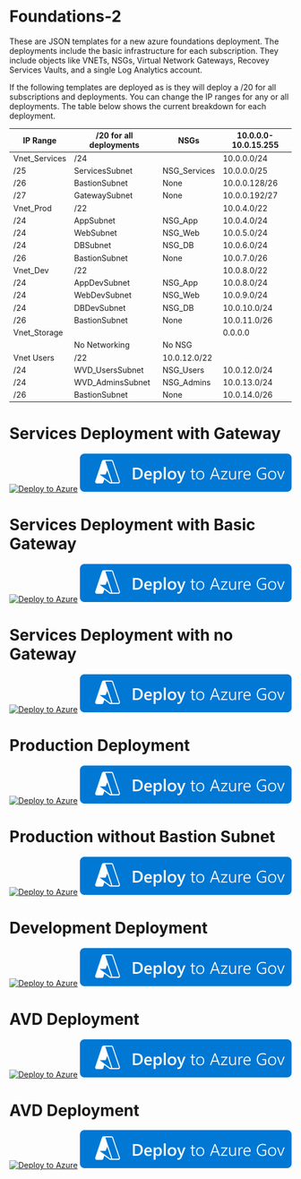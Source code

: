 # Foundations-2

These are JSON templates for a new azure foundations deployment.  The deployments include the basic infrastructure for each subscription.  They include objects like VNETs, NSGs, Virtual Network Gateways, Recovey Services Vaults, and a single Log Analytics account.

If the following templates are deployed as is they will deploy a /20 for all subscriptions and deployments.  You can change the IP ranges for any or all deployments.  The table below shows the current breakdown for each deployment. 

| IP Range |	/20 for all deployments |	NSGs |	10.0.0.0-10.0.15.255 |
| -------- | ------------------------ | ---- | --------------------- |
|  Vnet_Services |	/24 | |	10.0.0.0/24 |
| /25 |	ServicesSubnet | NSG_Services |	10.0.0.0/25 |
| /26 |	BastionSubnet |	None |	10.0.0.128/26 |
| /27 |	GatewaySubnet |	None |	10.0.0.192/27 |
| Vnet_Prod |	/22 | |		10.0.4.0/22 |
| /24 |	AppSubnet |	NSG_App |	10.0.4.0/24 |
| /24 |	WebSubnet |	NSG_Web |	10.0.5.0/24 |
| /24 |	DBSubnet |	NSG_DB |	10.0.6.0/24 |
| /26 |	BastionSubnet |	None |	10.0.7.0/26 |
| Vnet_Dev |	/22 | |		10.0.8.0/22 |
| /24 |	AppDevSubnet |	NSG_App |	10.0.8.0/24 |
| /24 |	WebDevSubnet |	NSG_Web |	10.0.9.0/24 |
| /24 |	DBDevSubnet |	NSG_DB |	10.0.10.0/24 |
| /26 |	BastionSubnet |	None |	10.0.11.0/26 |
| Vnet_Storage | | |			0.0.0.0 |
|	 | No Networking |	No NSG	|
| Vnet Users |	/22 |		10.0.12.0/22 |
| /24 |	WVD_UsersSubnet |	NSG_Users |	10.0.12.0/24 |
| /24 |	WVD_AdminsSubnet |	NSG_Admins |	10.0.13.0/24 |
| /26 |	BastionSubnet |	None |	10.0.14.0/26 |

# Services Deployment with Gateway

[![Deploy to Azure](https://aka.ms/deploytoazurebutton)](https://portal.azure.com/#create/Microsoft.Template/uri/https%3A%2F%2Fraw.githubusercontent.com%2Ftoddnelson5%2FFoundations-3%2Fmain%2Fservicesdeploy.json)
[![Deploy To Azure Gov](https://raw.githubusercontent.com/Azure/azure-quickstart-templates/master/1-CONTRIBUTION-GUIDE/images/deploytoazuregov.svg?sanitize=true)](https://portal.azure.us/#create/Microsoft.Template/uri/https%3A%2F%2Fraw.githubusercontent.com%2Ftoddnelson5%2FFoundations-3%2Fmain%2Fservicesdeploy.json)

# Services Deployment with Basic Gateway

[![Deploy to Azure](https://aka.ms/deploytoazurebutton)](https://portal.azure.com/#create/Microsoft.Template/uri/https%3A%2F%2Fraw.githubusercontent.com%2Ftoddnelson5%2FFoundations-3%2Fmain%2FservicesbasicGWdeploy.json)
[![Deploy To Azure Gov](https://raw.githubusercontent.com/Azure/azure-quickstart-templates/master/1-CONTRIBUTION-GUIDE/images/deploytoazuregov.svg?sanitize=true)](https://portal.azure.us/#create/Microsoft.Template/uri/https%3A%2F%2Fraw.githubusercontent.com%2Ftoddnelson5%2FFoundations-3%2Fmain%2FservicesbasicGWdeploy.json)


# Services Deployment with no Gateway

[![Deploy to Azure](https://aka.ms/deploytoazurebutton)](https://portal.azure.com/#create/Microsoft.Template/uri/https%3A%2F%2Fraw.githubusercontent.com%2Ftoddnelson5%2FFoundations-3%2Fmain%2FservicesnoGWdeploy.json)
[![Deploy To Azure Gov](https://raw.githubusercontent.com/Azure/azure-quickstart-templates/master/1-CONTRIBUTION-GUIDE/images/deploytoazuregov.svg?sanitize=true)](https://portal.azure.us/#create/Microsoft.Template/uri/https%3A%2F%2Fraw.githubusercontent.com%2Ftoddnelson5%2FFoundations-3%2Fmain%2FservicesnoGWdeploy.json)


# Production Deployment

[![Deploy to Azure](https://aka.ms/deploytoazurebutton)](https://portal.azure.com/#create/Microsoft.Template/uri/https%3A%2F%2Fraw.githubusercontent.com%2Ftoddnelson5%2FFoundations-3%2Fmain%2Fproddeploy.json)
[![Deploy To Azure Gov](https://raw.githubusercontent.com/Azure/azure-quickstart-templates/master/1-CONTRIBUTION-GUIDE/images/deploytoazuregov.svg?sanitize=true)](https://portal.azure.us/#create/Microsoft.Template/uri/https%3A%2F%2Fraw.githubusercontent.com%2Ftoddnelson5%2FFoundations-3%2Fmain%2Fproddeploy.json)


# Production without Bastion Subnet

[![Deploy to Azure](https://aka.ms/deploytoazurebutton)](https://portal.azure.com/#create/Microsoft.Template/uri/https%3A%2F%2Fraw.githubusercontent.com%2Ftoddnelson5%2FFoundations-3%2Fmain%2Fprodnobastiondeploy.json)
[![Deploy To Azure Gov](https://raw.githubusercontent.com/Azure/azure-quickstart-templates/master/1-CONTRIBUTION-GUIDE/images/deploytoazuregov.svg?sanitize=true)](https://portal.azure.us/#create/Microsoft.Template/uri/https%3A%2F%2Fraw.githubusercontent.com%2Ftoddnelson5%2FFoundations-3%2Fmain%2Fprodnobastiondeploy.json)


# Development Deployment

[![Deploy to Azure](https://aka.ms/deploytoazurebutton)](https://portal.azure.com/#create/Microsoft.Template/uri/https%3A%2F%2Fraw.githubusercontent.com%2Ftoddnelson5%2FFoundations-3%2Fmain%2Fdevdeploy.json)
[![Deploy To Azure Gov](https://raw.githubusercontent.com/Azure/azure-quickstart-templates/master/1-CONTRIBUTION-GUIDE/images/deploytoazuregov.svg?sanitize=true)](https://portal.azure.us/#create/Microsoft.Template/uri/https%3A%2F%2Fraw.githubusercontent.com%2Ftoddnelson5%2FFoundations-3%2Fmain%2Fdevdeploy.json)


# AVD Deployment

[![Deploy to Azure](https://aka.ms/deploytoazurebutton)](https://portal.azure.com/#create/Microsoft.Template/uri/https%3A%2F%2Fraw.githubusercontent.com%2Ftoddnelson5%2FFoundations-3%2Fmain%2Favddeploy.json)
[![Deploy To Azure Gov](https://raw.githubusercontent.com/Azure/azure-quickstart-templates/master/1-CONTRIBUTION-GUIDE/images/deploytoazuregov.svg?sanitize=true)](https://portal.azure.us/#create/Microsoft.Template/uri/https%3A%2F%2Fraw.githubusercontent.com%2Ftoddnelson5%2FFoundations-3%2Fmain%2Favddeploy.json)


# AVD Deployment
[![Deploy to Azure](https://aka.ms/deploytoazurebutton)](https://portal.azure.com/#create/Microsoft.Template/uri/https%3A%2F%2Fraw.githubusercontent.com%2Ftoddnelson5%2FFoundations-3%2Fmain%2Favddeploynobastion.json)
[![Deploy To Azure Gov](https://raw.githubusercontent.com/Azure/azure-quickstart-templates/master/1-CONTRIBUTION-GUIDE/images/deploytoazuregov.svg?sanitize=true)](https://portal.azure.us/#create/Microsoft.Template/uri/https%3A%2F%2Fraw.githubusercontent.com%2Ftoddnelson5%2FFoundations-3%2Fmain%2Favddeploynobastion.json)
